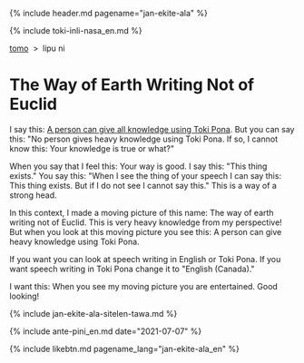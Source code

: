 {% include header.md pagename="jan-ekite-ala" %}

{% include toki-inli-nasa_en.md %}

<span class="en">[tomo](https://joelthomastr.github.io/tokipona/README_en)&nbsp;&nbsp;>&nbsp;&nbsp;lipu ni</span>

# <span class="en">The Way of Earth Writing Not of Euclid</span>

<span class="en">I say this: [A person can give all knowledge using Toki Pona](https://joelthomastr.github.io/tokipona/pana-sona-ale_en). But you can say this: "No person gives heavy knowledge using Toki Pona. If so, I cannot know this: Your knowledge is true or what?"</span>

<span class="en">When you say that I feel this: Your way is good. I say this: "This thing exists." You say this: "When I see the thing of your speech I can say this: This thing exists. But if I do not see I cannot say this." This is a way of a strong head.</span>

<span class="en">In this context, I made a moving picture of this name: The way of earth writing not of Euclid. This is very heavy knowledge from my perspective! But when you look at this moving picture you see this: A person can give heavy knowledge using Toki Pona.</span>

<span class="en">If you want you can look at speech writing in English or Toki Pona. If you want speech writing in Toki Pona change it to "English (Canada)."</span>

<span class="en">I want this: When you see my moving picture you are entertained. Good looking!</span>

{% include jan-ekite-ala-sitelen-tawa.md %}

{% include ante-pini_en.md date="2021-07-07" %}

{% include likebtn.md pagename_lang="jan-ekite-ala_en" %}
